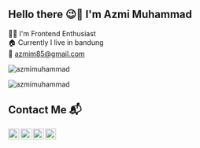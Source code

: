 ## Hello there 😉👋 I'm Azmi Muhammad ##

👨‍💻 I'm Frontend Enthusiast <br />
:house: Currently I live in bandung <br />
:e-mail: azmim85@gmail.com <br />

<div>
<p>
  <img src="https://github-readme-stats.vercel.app/api?username=azmimuhammad&show_icons=true&theme=nightowl&count_private=true&hide=contribs" alt="azmimuhammad" />
</p>
<p>
  <img src="https://github-readme-stats.vercel.app/api/top-langs/?username=anuraghazra&layout=compact&theme=nightowl&count_private=true" alt="azmimuhammad" />
</p>

## Contact Me 📬 ##
[<img align="left" alt="azkajulda" width="22px" src="https://www.freepnglogos.com/uploads/linkedin-basic-round-social-logo-png-13.png">][linkedin]
[<img align="left" alt="azkajulda" width="22px" src="https://www.freepnglogos.com/uploads/telegram-png/telegram-communications-icons-24.png">][telegram]
[<img align="left" alt="azkajulda" width="22px" src="https://www.freepnglogos.com/uploads/download-instagram-png-logo-20.png">][instagram]
[<img align="left" alt="azkajulda" width="22px" src="https://www.freepnglogos.com/uploads/gmail-email-logo-png-12.png">][gmail]
  
[linkedin]: https://www.linkedin.com/in/azmi-muhammad-b917bb150/
[instagram]: https://www.instagram.com/mmd_azmi/
[telegram]: https://t.me/mmd_azmi
[gmail]: mailto:azmim85@gmail.com
